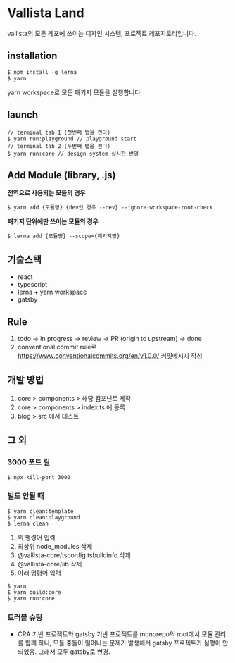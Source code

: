 # Vallista Land

vallista의 모든 레포에 쓰이는 디자인 시스템, 프로젝트 레포지토리입니다.

## installation

```shell
$ npm install -g lerna
$ yarn
```

yarn workspace로 모든 패키지 모듈을 실행합니다.

## launch

```shell
// terminal tab 1 (첫번째 탭을 켠다)
$ yarn run:playground // playground start
// terminal tab 2 (두번째 탭을 켠다)
$ yarn run:core // design system 실시간 반영
```

## Add Module (library, .js)

**전역으로 사용되는 모듈의 경우**

```shell
$ yarn add {모듈명} {dev인 경우 --dev} --ignore-workspace-root-check
```

**패키지 단위에만 쓰이는 모듈의 경우**

```shell
$ lerna add {모듈명} --scope={패키지명}
```

## 기술스택

- react
- typescript
- lerna + yarn workspace
- gatsby

## Rule

1. todo -> in progress -> review -> PR (origin to upstream) -> done
2. conventional commit rule로 https://www.conventionalcommits.org/en/v1.0.0/ 커밋메시지 작성

## 개발 방법

1. core > components > 해당 컴포넌트 제작
2. core > components > index.ts 에 등록
3. blog > src 에서 테스트

## 그 외

### 3000 포트 킬

```shell
$ npx kill-port 3000
```

### 빌드 안될 때

```shell
$ yarn clean:template
$ yarn clean:playground
$ lerna clean
```

1. 위 명령어 입력
2. 최상위 node_modules 삭제
3. @vallista-core/tsconfig.tsbuildinfo 삭제
4. @vallista-core/lib 삭제
5. 아래 명령어 입력

```shell
$ yarn
$ yarn build:core
$ yarn run:core
```

### 트러블 슈팅

- CRA 기반 프로젝트와 gatsby 기반 프로젝트를 monorepo의 root에서 모듈 관리를 함께 하니, 모듈 충돌이 일어나는 문제가 발생해서 gatsby 프로젝트가 실행이 안되었음. 그래서 모두 gatsby로 변경.
